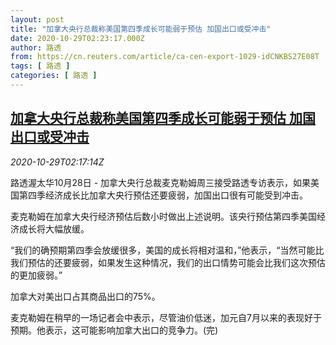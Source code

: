 ```yaml
---
layout: post
title: "加拿大央行总裁称美国第四季成长可能弱于预估 加国出口或受冲击"
date: 2020-10-29T02:23:17.000Z
author: 路透
from: https://cn.reuters.com/article/ca-cen-export-1029-idCNKBS27E08T
tags: [ 路透 ]
categories: [ 路透 ]
---
```

<!--1603938197000-->
[加拿大央行总裁称美国第四季成长可能弱于预估 加国出口或受冲击](https://cn.reuters.com/article/ca-cen-export-1029-idCNKBS27E08T)
------

<div>
<div><i>2020-10-29T02:17:14Z</i></div><p>路透渥太华10月28日 - 加拿大央行总裁麦克勒姆周三接受路透专访表示，如果美国第四季经济成长比加拿大央行预估还要疲弱，加国出口很有可能受到冲击。</p><p>麦克勒姆在加拿大央行经济预估后数小时做出上述说明。该央行预估第四季美国经济成长将大幅放缓。</p><p>“我们的确预期第四季会放缓很多，美国的成长将相对温和，”他表示，“当然可能比我们预估的还要疲弱，如果发生这种情况，我们的出口情势可能会比我们这次预估的更加疲弱。”</p><p>加拿大对美出口占其商品出口的75%。</p><p>麦克勒姆在稍早的一场记者会中表示，尽管油价低迷，加元自7月以来的表现好于预期。他表示，这可能影响加拿大出口的竞争力。(完)</p>
</div>

